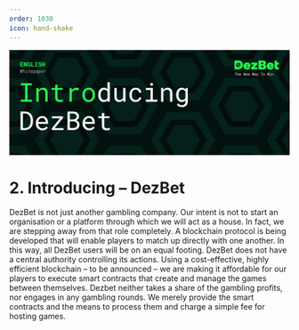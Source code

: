 ```yaml
---
order: 1030
icon: hand-shake
---
```

![](/static/headers/DezBet_Introducing_DezBet_ENG.png)

# 2. Introducing – DezBet

DezBet is not just another gambling company. Our intent is not to start an organisation
or a platform through which we will act as a house. In fact, we are stepping away from
that role completely. A blockchain protocol is being developed that will enable players
to match up directly with one another. In this way, all DezBet users will be on an equal
footing. DezBet does not have a central authority controlling its actions.
Using a cost-effective, highly efficient blockchain – to be announced – we are making
it affordable for our players to execute smart contracts that create and manage the
games between themselves. Dezbet neither takes a share of the gambling profits, nor
engages in any gambling rounds. We merely provide the smart contracts and the means
to process them and charge a simple fee for hosting games.
